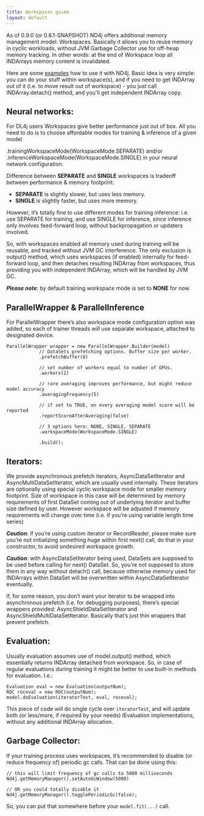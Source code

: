 ```yaml
---
title: Workspaces guide
layout: default
---
```

As of 0.9.0 (or 0.8.1-SNAPSHOT) ND4j offers additional memory management model: Workspaces. Basically it allows you to reuse memory in cyclic workloads, without JVM Garbage Collector  use for off-heap memory tracking. In other words: at the end of Workspace loop all INDArrays memory content is invalidated.

Here are some [examples](https://github.com/deeplearning4j/dl4j-examples/blob/58cc1b56515458003fdd7b606f6451aee851b8c3/nd4j-examples/src/main/java/org/nd4j/examples/Nd4jEx15_Workspaces.java) how to use it with ND4j.
Basic idea is very simple: you can do your stuff within workspace(s), and if you need to get INDArray out of it (i.e. to move result out of workspace) - you just call INDArray.detach() method, and you'll get independent INDArray copy.

## Neural networks:
For DL4j users Workspaces give better performance just out of box. All you need to do is to choose affordable modes for training & inference of a given model

 .trainingWorkspaceMode(WorkspaceMode.SEPARATE) and/or .inferenceWorkspaceMode(WorkspaceMode.SINGLE) in your neural network configuration. 

Difference between **SEPARATE** and **SINGLE** workspaces is tradeoff between performance & memory footprint:
* **SEPARATE** is slightly slower, but uses less memory.
* **SINGLE** is slightly faster, but uses more memory.

However, it’s totally fine to use different modes for training inference: i.e. use SEPARATE for training, and use SINGLE for inference, since inference only involves feed-forward loop, without backpropagation or updaters involved.

So, with workspaces enabled all memory used during training will be reusable, and tracked without JVM GC interference.
The only exclusion is output() method, which uses workspaces (if enabled) internally for feed-forward loop, and then detaches resulting INDArray from workspaces, thus providing you with independent INDArray, which will be handled by JVM GC.

***Please note***: by default training workspace mode is set to **NONE** for now.

## ParallelWrapper & ParallelInference
For ParallelWrapper there’s also workspace mode configuration option was added, so each of trainer threads will use separate workspace, attached to designated device.

```
ParallelWrapper wrapper = new ParallelWrapper.Builder(model)
            // DataSets prefetching options. Buffer size per worker.
            .prefetchBuffer(8)

            // set number of workers equal to number of GPUs.
            .workers(2)

            // rare averaging improves performance, but might reduce model accuracy
            .averagingFrequency(5)

            // if set to TRUE, on every averaging model score will be reported
            .reportScoreAfterAveraging(false)

            // 3 options here: NONE, SINGLE, SEPARATE
            .workspaceMode(WorkspaceMode.SINGLE)

            .build();
```

## Iterators:
We provide asynchronous prefetch iterators, AsyncDataSetIterator and AsyncMultiDataSetIterator, which are usually used internally. These iterators are optionally using special cyclic workspace mode for smaller memory footprint. Size of workspace in this case will be determined by memory requirements of first DataSet coming out of underlying iterator and buffer size defined by user. However workspace will be adjusted if memory requirements will change over time (i.e. if you’re using variable length time series)

***Caution***: if you’re using custom iterator or RecordReader, please make sure you’re not initializing something huge within first next() call, do that in your constructor, to avoid undesired workspace growth.

***Caution***: with AsyncDataSetIterator being used, DataSets are supposed to be used before calling for next() DataSet. So, you're not supposed to store them in any way without detach() call, because otherwise memory used for INDArrays within DataSet will be overwritten within AsyncDataSetIterator eventually.

If, for some reason, you don’t want your iterator to be wrapped into asynchronous prefetch (i.e. for debugging purposes), there’s special wrappers provided: AsyncShieldDataSetIterator and AsyncShieldMultiDataSetIterator. Basically that’s just thin wrappers that prevent prefetch.

## Evaluation:
Usually evaluation assumes use of model.output() method, which essentially returns INDArray detached from workspace. So, in case of regular evaluations during training it might be better to use built-in methods for evaluation. I.e.:
```
Evaluation eval = new Evaluation(outputNum);
ROC roceval = new ROC(outputNum);
model.doEvaluation(iteratorTest, eval, roceval);
```

This piece of code will do single cycle over `iteratorTest`, and will update both (or less/more, if required by your needs) IEvaluation implementations, without any additional INDArray allocation. 

## Garbage Collector:
If your training process uses workspaces, it’s recommended to disable (or reduce frequency of) periodic gc calls. That can be done using this:

```
// this will limit frequency of gc calls to 5000 milliseconds
Nd4j.getMemoryManager().setAutoGcWindow(5000)

// OR you could totally disable it
Nd4j.getMemoryManager().togglePeriodicGc(false);
```

So, you can put that somewhere before your `model.fit(...)` call.






